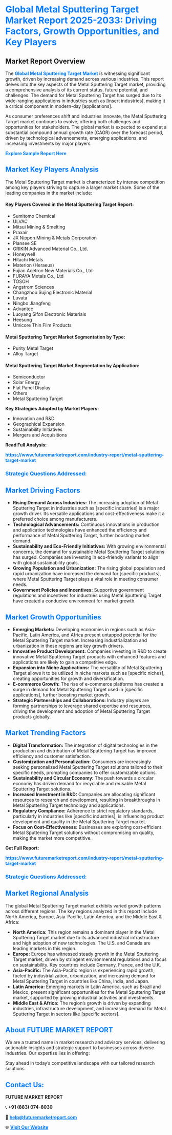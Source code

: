 <h1 style="color: #007BFF;">Global Metal Sputtering Target Market Report 2025-2033: Driving Factors, Growth Opportunities, and Key Players</h1>

<section id="overview">
<h2>Market Report Overview</h2>
<p>The <a href="https://www.futuremarketreport.com/industry-report/metal-sputtering-target-market" style="color: #007BFF; text-decoration: none;"><strong>Global Metal Sputtering Target Market</strong></a> is witnessing significant growth, driven by increasing demand across various industries. This report delves into the key aspects of the Metal Sputtering Target market, providing a comprehensive analysis of its current status, future potential, and challenges. The demand for Metal Sputtering Target has surged due to its wide-ranging applications in industries such as [insert industries], making it a critical component in modern-day [applications].</p>
<p>As consumer preferences shift and industries innovate, the Metal Sputtering Target market continues to evolve, offering both challenges and opportunities for stakeholders. The global market is expected to expand at a substantial compound annual growth rate (CAGR) over the forecast period, driven by technological advancements, emerging applications, and increasing investments by major players.</p>
</section>

<section id="overview">
<p><a href="https://www.futuremarketreport.com/request-sample/reportId=111220" style="color: #007BFF; text-decoration: none;"><strong>Explore Sample Report Here</strong></a></p>
</section>

<section id="key-players">
<h2 style="color: #007BFF;">Market Key Players Analysis</h2>
<p>The Metal Sputtering Target market is characterized by intense competition among key players striving to capture a larger market share. Some of the leading companies in the market include:</p>
<h4>Key Players Covered in the Metal Sputtering Target Report:</h4>
<ul><li>Sumitomo Chemical</li><li>ULVAC</li><li>Mitsui Mining &amp; Smelting</li><li>Praxair</li><li>JX Nippon Mining &amp; Metals Corporation</li><li>Plansee SE</li><li>GRIKIN Advanced Material Co., Ltd.</li><li>Honeywell</li><li>Hitachi Metals</li><li>Materion (Heraeus)</li><li>Fujian Acetron New Materials Co., Ltd</li><li>FURAYA Metals Co., Ltd</li><li>TOSOH</li><li>Angstrom Sciences</li><li>Changzhou Sujing Electronic Material</li><li>Luvata</li><li>Ningbo Jiangfeng</li><li>Advantec</li><li>Luoyang Sifon Electronic Materials</li><li>Heesung</li><li>Umicore Thin Film Products</li></ul>
<h4>Metal Sputtering Target Market Segmentation by Type:</h4>
<ul><li>Purity Metal Target</li><li>Alloy Target</li></ul>

<h4>Metal Sputtering Target Market Segmentation by Application:</h4>
<ul><li>Semiconductor</li><li>Solar Energy</li><li>Flat Panel Display</li><li>Others</li><li>Metal Sputtering Target</li></ul>
<p><strong>Key Strategies Adopted by Market Players:</strong></p>
<ul>
<li>Innovation and R&D</li>
<li>Geographical Expansion</li>
<li>Sustainability Initiatives</li>
<li>Mergers and Acquisitions</li>
</ul>
</section>

<section>
<p><strong>Read Full Analysis: </strong></p><a href="https://www.futuremarketreport.com/industry-report/metal-sputtering-target-market" style="color: #007BFF; text-decoration: none;"><strong>https://www.futuremarketreport.com/industry-report/metal-sputtering-target-market</strong></a>
<h3 style="color: #007BFF;">Strategic Questions Addressed:</h3>
</section>

<section id="driving-factors">
<h2 style="color: #007BFF;">Market Driving Factors</h2>
<ul>
<li><strong>Rising Demand Across Industries:</strong> The increasing adoption of Metal Sputtering Target in industries such as [specific industries] is a major growth driver. Its versatile applications and cost-effectiveness make it a preferred choice among manufacturers.</li>
<li><strong>Technological Advancements:</strong> Continuous innovations in production and application technologies have enhanced the efficiency and performance of Metal Sputtering Target, further boosting market demand.</li>
<li><strong>Sustainability and Eco-Friendly Initiatives:</strong> With growing environmental concerns, the demand for sustainable Metal Sputtering Target solutions has surged. Companies are investing in eco-friendly variants to align with global sustainability goals.</li>
<li><strong>Growing Population and Urbanization:</strong> The rising global population and rapid urbanization have increased the demand for [specific products], where Metal Sputtering Target plays a vital role in meeting consumer needs.</li>
<li><strong>Government Policies and Incentives:</strong> Supportive government regulations and incentives for industries using Metal Sputtering Target have created a conducive environment for market growth.</li>
</ul>
</section>

<section id="growth-opportunities">
<h2 style="color: #007BFF;">Market Growth Opportunities</h2>
<ul>
<li><strong>Emerging Markets:</strong> Developing economies in regions such as Asia-Pacific, Latin America, and Africa present untapped potential for the Metal Sputtering Target market. Increasing industrialization and urbanization in these regions are key growth drivers.</li>
<li><strong>Innovative Product Development:</strong> Companies investing in R&D to create innovative Metal Sputtering Target products with enhanced features and applications are likely to gain a competitive edge.</li>
<li><strong>Expansion into Niche Applications:</strong> The versatility of Metal Sputtering Target allows it to be utilized in niche markets such as [specific niches], creating opportunities for growth and diversification.</li>
<li><strong>E-commerce Growth:</strong> The rise of e-commerce platforms has created a surge in demand for Metal Sputtering Target used in [specific applications], further boosting market growth.</li>
<li><strong>Strategic Partnerships and Collaborations:</strong> Industry players are forming partnerships to leverage shared expertise and resources, driving the development and adoption of Metal Sputtering Target products globally.</li>
</ul>
</section>

<section id="trending-factors">
<h2 style="color: #007BFF;">Market Trending Factors</h2>
<ul>
<li><strong>Digital Transformation:</strong> The integration of digital technologies in the production and distribution of Metal Sputtering Target has improved efficiency and customer satisfaction.</li>
<li><strong>Customization and Personalization:</strong> Consumers are increasingly seeking personalized Metal Sputtering Target solutions tailored to their specific needs, prompting companies to offer customizable options.</li>
<li><strong>Sustainability and Circular Economy:</strong> The push towards a circular economy has driven demand for recyclable and reusable Metal Sputtering Target solutions.</li>
<li><strong>Increased Investment in R&D:</strong> Companies are allocating significant resources to research and development, resulting in breakthroughs in Metal Sputtering Target technology and applications.</li>
<li><strong>Regulatory Compliance:</strong> Adherence to strict regulatory standards, particularly in industries like [specific industries], is influencing product development and quality in the Metal Sputtering Target market.</li>
<li><strong>Focus on Cost-Effectiveness:</strong> Businesses are exploring cost-efficient Metal Sputtering Target solutions without compromising on quality, making the market more competitive.</li>
</ul>
</section>

<section>
<p><strong>Get Full Report: </strong></p><a href="https://www.futuremarketreport.com/industry-report/metal-sputtering-target-market" style="color: #007BFF; text-decoration: none;"><strong>https://www.futuremarketreport.com/industry-report/metal-sputtering-target-market</strong></a>
<h3 style="color: #007BFF;">Strategic Questions Addressed:</h3>
</section>


<section id="regional-analysis">
<h2 style="color: #007BFF;">Market Regional Analysis</h2>
<p>The global Metal Sputtering Target market exhibits varied growth patterns across different regions. The key regions analyzed in this report include North America, Europe, Asia-Pacific, Latin America, and the Middle East & Africa:</p>
<ul>
<li><strong>North America:</strong> This region remains a dominant player in the Metal Sputtering Target market due to its advanced industrial infrastructure and high adoption of new technologies. The U.S. and Canada are leading markets in this region.</li>
<li><strong>Europe:</strong> Europe has witnessed steady growth in the Metal Sputtering Target market, driven by stringent environmental regulations and a focus on sustainability. Key countries include Germany, France, and the U.K.</li>
<li><strong>Asia-Pacific:</strong> The Asia-Pacific region is experiencing rapid growth, fueled by industrialization, urbanization, and increasing demand for Metal Sputtering Target in countries like China, India, and Japan.</li>
<li><strong>Latin America:</strong> Emerging markets in Latin America, such as Brazil and Mexico, present significant opportunities for the Metal Sputtering Target market, supported by growing industrial activities and investments.</li>
<li><strong>Middle East & Africa:</strong> The region’s growth is driven by expanding industries, infrastructure development, and increasing demand for Metal Sputtering Target in sectors like [specific sectors].</li>
</ul>
</section>

<footer>
<h2 style="color: #007BFF;">About FUTURE MARKET REPORT</h2>
<p>We are a trusted name in market research and advisory services, delivering actionable insights and strategic support to businesses across diverse industries. Our expertise lies in offering:</p>

<p>Stay ahead in today’s competitive landscape with our tailored research solutions.</p>

<h2 style="color: #007BFF;">Contact Us:</h2>
<p><strong>FUTURE MARKET REPORT</strong></p>
<p>📞 <strong>+91 (883) 074-8030</strong></p>
<p>📧 <strong><a href="mailto:help@futuremarketreport.com" style="color: #007BFF;">help@futuremarketreport.com</a></strong></p>
<p>🌐 <strong><a href="https://www.futuremarketreport.com/" style="color: #007BFF;">Visit Our Website</a></strong></p>
</footer>